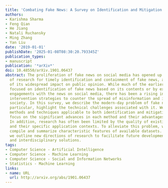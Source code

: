 ```yaml
---
title: 'Combating Fake News: A Survey on Identification and Mitigation Techniques'
authors:
- Karishma Sharma
- Feng Qian
- He Jiang
- Natali Ruchansky
- Ming Zhang
- Yan Liu
date: '2019-01-01'
publishDate: '2025-01-08T08:30:20.793345Z'
publication_types:
- manuscript
publication: '*arXiv*'
doi: 10.48550/arXiv.1901.06437
abstract: The proliferation of fake news on social media has opened up new directions
  of research for timely identification and containment of fake news, and mitigation
  of its widespread impact on public opinion. While much of the earlier research was
  focused on identification of fake news based on its contents or by exploiting users'
  engagements with the news on social media, there has been a rising interest in proactive
  intervention strategies to counter the spread of misinformation and its impact on
  society. In this survey, we describe the modern-day problem of fake news and, in
  particular, highlight the technical challenges associated with it. We discuss existing
  methods and techniques applicable to both identification and mitigation, with a
  focus on the significant advances in each method and their advantages and limitations.
  In addition, research has often been limited by the quality of existing datasets
  and their specific application contexts. To alleviate this problem, we comprehensively
  compile and summarize characteristic features of available datasets. Furthermore,
  we outline new directions of research to facilitate future development of effective
  and interdisciplinary solutions.
tags:
- Computer Science - Artificial Intelligence
- Computer Science - Machine Learning
- Computer Science - Social and Information Networks
- Statistics - Machine Learning
links:
- name: URL
  url: http://arxiv.org/abs/1901.06437
---
```

